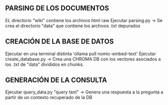 ## PARSING DE LOS DOCUMENTOS
EL directorio "wiki" contiene los archivos html raw
Ejecutar parsing.py -> Se crea el directorio "data" que contiene los archivos .txt depurados

## CREACIÓN DE LA BASE DE DATOS
Ejecutar en una terminal distinta 'ollama pull nomic-embed-text'
Ejecutar create_database.py -> Crea una CHROMA DB con los vectores asociados a los .txt de "data" divididos en chunks.
## GENERACIÓN DE LA CONSULTA
Ejecutar query_data.py "query text" -> Genera una respuesta a la pregunta a partir de un contexto recuperado de la DB